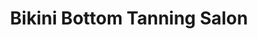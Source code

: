 ---
title: "Bikini Bottom Tanning Salon"
url: /tumwater/bikini-bottom-tanning-salon/
shop: Kosmetik
---